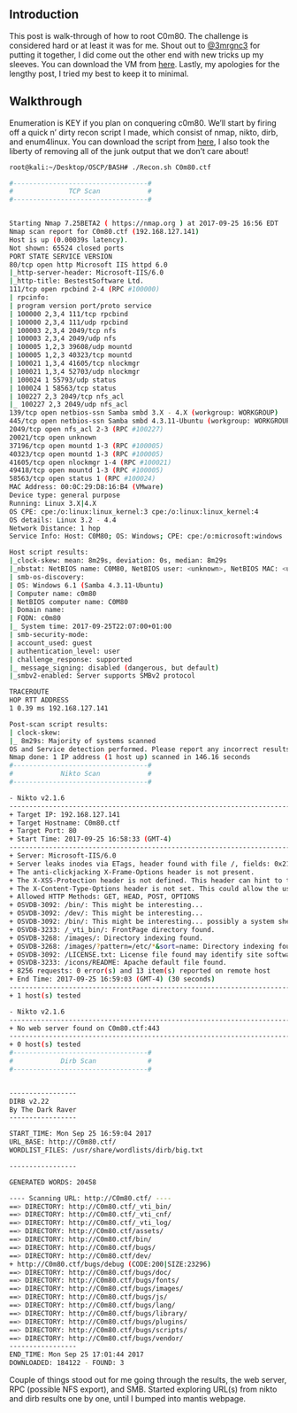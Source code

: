 Introduction
------------
This post is walk-through of how to root C0m80. The challenge is considered hard or at least it was for me. Shout out to [@3mrgnc3](https://twitter.com/3mrgnc3) for putting it together, I did come out the other end with new tricks up my sleeves. You can download the VM from [here](https://www.vulnhub.com/entry/c0m80-1,198/). Lastly, my apologies for the lengthy post, I tried my best to keep it to minimal.

Walkthrough
-----------
Enumeration is KEY if you plan on conquering c0m80. We’ll start by firing off a quick n’ dirty recon script I made, which consist of nmap, nikto, dirb, and enum4linux. You can download the script from [here](https://github.com/ihack4falafel/OSCP/blob/master/BASH/Recon.sh), I also took the liberty of removing all of the junk output that we don’t care about!

```sh
root@kali:~/Desktop/OSCP/BASH# ./Recon.sh C0m80.ctf

#----------------------------------#
#              TCP Scan            #
#----------------------------------#


Starting Nmap 7.25BETA2 ( https://nmap.org ) at 2017-09-25 16:56 EDT
Nmap scan report for C0m80.ctf (192.168.127.141)
Host is up (0.00039s latency).
Not shown: 65524 closed ports
PORT STATE SERVICE VERSION
80/tcp open http Microsoft IIS httpd 6.0
|_http-server-header: Microsoft-IIS/6.0
|_http-title: BestestSoftware Ltd.
111/tcp open rpcbind 2-4 (RPC #100000)
| rpcinfo:
| program version port/proto service
| 100000 2,3,4 111/tcp rpcbind
| 100000 2,3,4 111/udp rpcbind
| 100003 2,3,4 2049/tcp nfs
| 100003 2,3,4 2049/udp nfs
| 100005 1,2,3 39608/udp mountd
| 100005 1,2,3 40323/tcp mountd
| 100021 1,3,4 41605/tcp nlockmgr
| 100021 1,3,4 52703/udp nlockmgr
| 100024 1 55793/udp status
| 100024 1 58563/tcp status
| 100227 2,3 2049/tcp nfs_acl
|_ 100227 2,3 2049/udp nfs_acl
139/tcp open netbios-ssn Samba smbd 3.X - 4.X (workgroup: WORKGROUP)
445/tcp open netbios-ssn Samba smbd 4.3.11-Ubuntu (workgroup: WORKGROUP)
2049/tcp open nfs_acl 2-3 (RPC #100227)
20021/tcp open unknown
37196/tcp open mountd 1-3 (RPC #100005)
40323/tcp open mountd 1-3 (RPC #100005)
41605/tcp open nlockmgr 1-4 (RPC #100021)
49418/tcp open mountd 1-3 (RPC #100005)
58563/tcp open status 1 (RPC #100024)
MAC Address: 00:0C:29:D8:16:B4 (VMware)
Device type: general purpose
Running: Linux 3.X|4.X
OS CPE: cpe:/o:linux:linux_kernel:3 cpe:/o:linux:linux_kernel:4
OS details: Linux 3.2 - 4.4
Network Distance: 1 hop
Service Info: Host: C0M80; OS: Windows; CPE: cpe:/o:microsoft:windows

Host script results:
|_clock-skew: mean: 8m29s, deviation: 0s, median: 8m29s
|_nbstat: NetBIOS name: C0M80, NetBIOS user: <unknown>, NetBIOS MAC: <unknown> (unknown)
| smb-os-discovery:
| OS: Windows 6.1 (Samba 4.3.11-Ubuntu)
| Computer name: c0m80
| NetBIOS computer name: C0M80
| Domain name:
| FQDN: c0m80
|_ System time: 2017-09-25T22:07:00+01:00
| smb-security-mode:
| account_used: guest
| authentication_level: user
| challenge_response: supported
|_ message_signing: disabled (dangerous, but default)
|_smbv2-enabled: Server supports SMBv2 protocol

TRACEROUTE
HOP RTT ADDRESS
1 0.39 ms 192.168.127.141

Post-scan script results:
| clock-skew:
|_ 8m29s: Majority of systems scanned
OS and Service detection performed. Please report any incorrect results at https://nmap.org/submit/ .
Nmap done: 1 IP address (1 host up) scanned in 146.16 seconds
#----------------------------------#
#            Nikto Scan            #
#----------------------------------#

- Nikto v2.1.6
---------------------------------------------------------------------------
+ Target IP: 192.168.127.141
+ Target Hostname: C0m80.ctf
+ Target Port: 80
+ Start Time: 2017-09-25 16:58:33 (GMT-4)
---------------------------------------------------------------------------
+ Server: Microsoft-IIS/6.0
+ Server leaks inodes via ETags, header found with file /, fields: 0x2136 0x559cbfbac0f4e
+ The anti-clickjacking X-Frame-Options header is not present.
+ The X-XSS-Protection header is not defined. This header can hint to the user agent to protect against some forms of XSS
+ The X-Content-Type-Options header is not set. This could allow the user agent to render the content of the site in a different fashion to the MIME type
+ Allowed HTTP Methods: GET, HEAD, POST, OPTIONS
+ OSVDB-3092: /bin/: This might be interesting...
+ OSVDB-3092: /dev/: This might be interesting...
+ OSVDB-3092: /bin/: This might be interesting... possibly a system shell found.
+ OSVDB-3233: /_vti_bin/: FrontPage directory found.
+ OSVDB-3268: /images/: Directory indexing found.
+ OSVDB-3268: /images/?pattern=/etc/*&sort=name: Directory indexing found.
+ OSVDB-3092: /LICENSE.txt: License file found may identify site software.
+ OSVDB-3233: /icons/README: Apache default file found.
+ 8256 requests: 0 error(s) and 13 item(s) reported on remote host
+ End Time: 2017-09-25 16:59:03 (GMT-4) (30 seconds)
---------------------------------------------------------------------------
+ 1 host(s) tested

- Nikto v2.1.6
---------------------------------------------------------------------------
+ No web server found on C0m80.ctf:443
---------------------------------------------------------------------------
+ 0 host(s) tested
#----------------------------------#
#            Dirb Scan             #
#----------------------------------#


-----------------
DIRB v2.22
By The Dark Raver
-----------------

START_TIME: Mon Sep 25 16:59:04 2017
URL_BASE: http://C0m80.ctf/
WORDLIST_FILES: /usr/share/wordlists/dirb/big.txt

-----------------

GENERATED WORDS: 20458

---- Scanning URL: http://C0m80.ctf/ ----
==> DIRECTORY: http://C0m80.ctf/_vti_bin/
==> DIRECTORY: http://C0m80.ctf/_vti_cnf/
==> DIRECTORY: http://C0m80.ctf/_vti_log/
==> DIRECTORY: http://C0m80.ctf/assets/
==> DIRECTORY: http://C0m80.ctf/bin/
==> DIRECTORY: http://C0m80.ctf/bugs/
==> DIRECTORY: http://C0m80.ctf/dev/
+ http://C0m80.ctf/bugs/debug (CODE:200|SIZE:23296)
==> DIRECTORY: http://C0m80.ctf/bugs/doc/
==> DIRECTORY: http://C0m80.ctf/bugs/fonts/
==> DIRECTORY: http://C0m80.ctf/bugs/images/
==> DIRECTORY: http://C0m80.ctf/bugs/js/
==> DIRECTORY: http://C0m80.ctf/bugs/lang/
==> DIRECTORY: http://C0m80.ctf/bugs/library/
==> DIRECTORY: http://C0m80.ctf/bugs/plugins/
==> DIRECTORY: http://C0m80.ctf/bugs/scripts/
==> DIRECTORY: http://C0m80.ctf/bugs/vendor/
-----------------
END_TIME: Mon Sep 25 17:01:44 2017
DOWNLOADED: 184122 - FOUND: 3
```

Couple of things stood out for me going through the results, the web server, RPC (possible NFS export), and SMB. Started exploring URL(s) from nikto and dirb results one by one, until I bumped into mantis webpage.




